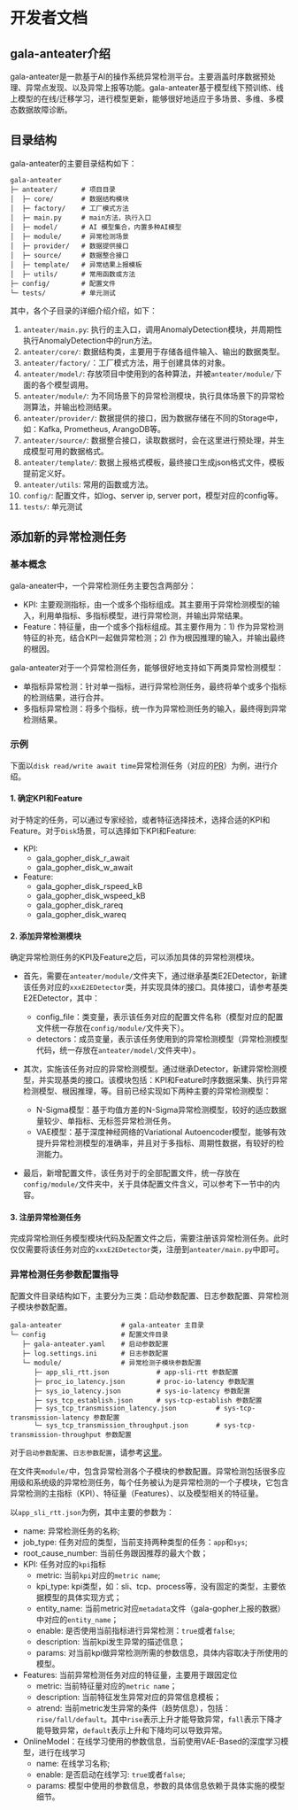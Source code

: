 # 开发者文档

## gala-anteater介绍

gala-anteater是一款基于AI的操作系统异常检测平台。主要涵盖时序数据预处理、异常点发现、以及异常上报等功能。gala-anteater基于模型线下预训练、线上模型的在线/迁移学习，进行模型更新，能够很好地适应于多场景、多维、多模态数据故障诊断。


## 目录结构
gala-anteater的主要目录结构如下：
```
gala-anteater
├─ anteater/      # 项目目录
│  ├─ core/       # 数据结构模块
│  ├─ factory/    # 工厂模式方法
│  ├─ main.py     # main方法，执行入口
│  ├─ model/      # AI 模型集合，内置多种AI模型
│  ├─ module/     # 异常检测场景
│  ├─ provider/   # 数据提供接口
│  ├─ source/     # 数据整合接口
│  ├─ template/   # 异常结果上报模板
│  ├─ utils/      # 常用函数或方法
├─ config/        # 配置文件
└─ tests/         # 单元测试
```

其中，各个子目录的详细介绍介绍，如下：

1. `anteater/main.py`: 执行的主入口，调用AnomalyDetection模块，并周期性执行AnomalyDetection中的run方法。
2. `anteater/core/`: 数据结构类，主要用于存储各组件输入、输出的数据类型。
3. `anteater/factory/`：工厂模式方法，用于创建具体的对象。
4. `anteater/model/`: 存放项目中使用到的各种算法，并被`anteater/module/`下面的各个模型调用。
5. `anteater/module/`: 为不同场景下的异常检测模块，执行具体场景下的异常检测算法，并输出检测结果。
6. `anteater/provider/`: 数据提供的接口，因为数据存储在不同的Storage中，如：Kafka, Prometheus, ArangoDB等。
7. `anteater/source/`: 数据整合接口，读取数据时，会在这里进行预处理，并生成模型可用的数据格式。
8. `anteater/template/`: 数据上报格式模板，最终接口生成json格式文件，模板提前定义好。
9. `anteater/utils`: 常用的函数或方法。
10. `config/`: 配置文件，如log、server ip, server port，模型对应的config等。
11. `tests/`: 单元测试


## 添加新的异常检测任务

### 基本概念
gala-aneater中，一个异常检测任务主要包含两部分：
* KPI: 主要观测指标，由一个或多个指标组成。其主要用于异常检测模型的输入，利用单指标、多指标模型，进行异常检测，并输出异常结果。
* Feature：特征量，由一个或多个指标组成。其主要作用为：1) 作为异常检测特征的补充，结合KPI一起做异常检测；2) 作为根因推理的输入，并输出最终的根因。

gala-anteater对于一个异常检测任务，能够很好地支持如下两类异常检测模型：
* 单指标异常检测：针对单一指标，进行异常检测任务，最终将单个或多个指标的检测结果，进行合并。
* 多指标异常检测：将多个指标，统一作为异常检测任务的输入，最终得到异常检测结果。

### 示例
下面以`disk read/write await time`异常检测任务（对应的[PR](https://gitee.com/openeuler/gala-anteater/pulls/30)）为例，进行介绍。

#### 1. 确定KPI和Feature
对于特定的任务，可以通过专家经验，或者特征选择技术，选择合适的KPI和Feature。对于`Disk`场景，可以选择如下KPI和Feature:

* KPI:
  * gala_gopher_disk_r_await
  * gala_gopher_disk_w_await
* Feature:
  * gala_gopher_disk_rspeed_kB
  * gala_gopher_disk_wspeed_kB
  * gala_gopher_disk_rareq
  * gala_gopher_disk_wareq

#### 2. 添加异常检测模块
确定异常检测任务的KPI及Feature之后，可以添加具体的异常检测模块。

* 首先，需要在`anteater/module/`文件夹下，通过继承基类E2EDetector，新建该任务对应的`xxxE2EDetector`类，并实现具体的接口。具体接口，请参考基类E2EDetector，其中：
   * config_file：类变量，表示该任务对应的配置文件名称（模型对应的配置文件统一存放在`config/module/`文件夹下）。
   * detectors：成员变量，表示该任务使用到的异常检测模型（异常检测模型代码，统一存放在`anteater/model/`文件夹中）。

* 其次，实施该任务对应的异常检测模型。通过继承Detector，新建异常检测模型，并实现基类的接口。该模块包括：KPI和Feature时序数据采集、执行异常检测模型、根因推理，等。目前已经实现如下两种主要的异常检测模型：
   * N-Sigma模型：基于均值方差的N-Sigma异常检测模型，较好的适应数据量较少、单指标、无标签异常检测任务。
   * VAE模型：基于深度神经网络的Variational Autoencoder模型，能够有效提升异常检测模型的准确率，并且对于多指标、周期性数据，有较好的检测能力。

* 最后，新增配置文件，该任务对于的全部配置文件，统一存放在`config/module/`文件夹中，关于具体配置文件含义，可以参考下一节中的内容。

#### 3. 注册异常检测任务
完成异常检测任务模型模块代码及配置文件之后，需要注册该异常检测任务。此时仅仅需要将该任务对应的`xxxE2EDetector`类，注册到`anteater/main.py`中即可。

### 异常检测任务参数配置指导

配置文件目录结构如下，主要分为三类：启动参数配置、日志参数配置、异常检测子模块参数配置。
```
gala-anteater               # gala-anteater 主目录
└─ config                   # 配置文件目录
   ├─ gala-anteater.yaml    # 启动参数配置
   ├─ log.settings.ini      # 日志参数配置
   └─ module/               # 异常检测子模块参数配置
      ├─ app_sli_rtt.json            # app-sli-rtt 参数配置
      ├─ proc_io_latency.json        # proc-io-latency 参数配置
      ├─ sys_io_latency.json         # sys-io-latency 参数配置
      ├─ sys_tcp_establish.json      # sys-tcp-establish 参数配置
      ├─ sys_tcp_transmission_latency.json          # sys-tcp-transmission-latency 参数配置
      └─ sys_tcp_transmission_throughput.json       # sys-tcp-transmission-throughput 参数配置
```

对于`启动参数配置`、`日志参数配置`，请参考[这里](https://gitee.com/openeuler/gala-anteater/blob/master/docs/conf_introduction.md)。

在文件夹`module/`中，包含异常检测各个子模块的参数配置。异常检测包括很多应用级和系统级的异常检测任务，每个任务被认为是异常检测的一个子模块，它包含异常检测的主指标（KPI）、特征量（Features）、以及模型相关的特征量。

以`app_sli_rtt.json`为例，其中主要的参数为：

- name: 异常检测任务的名称;
- job_type: 任务对应的类型，当前支持两种类型的任务：`app`和`sys`;
- root_cause_number: 当前任务跟因推荐的最大个数；
- KPI: 任务对应的`kpi`指标
  - metric: 当前`kpi`对应的`metric name`;
  - kpi_type: kpi类型，如：sli、tcp、process等，没有固定的类型，主要依据模型的具体实现方式；
  - entity_name: 当前metric对应`metadata`文件（gala-gopher上报的数据）中对应的`entity_name`；
  - enable: 是否使用当前指标进行异常检测：`true`或者`false`;
  - description: 当前kpi发生异常的描述信息；
  - params: 对当前kpi做异常检测所需的参数信息，具体内容取决于所使用的模型。
- Features: 当前异常检测任务对应的特征量，主要用于跟因定位
  - metric: 当前特征量对应的`metric name`；
  - description: 当前特征发生异常对应的异常信息模板；
  - atrend: 当前metric发生异常的条件（趋势信息），包括：`rise/fall/default`。其中`rise`表示上升才能导致异常，`fall`表示下降才能导致异常，`default`表示上升和下降均可以导致异常。
- OnlineModel：在线学习使用的参数信息，当前使用VAE-Based的深度学习模型，进行在线学习
  - name: 在线学习名称;
  - enable: 是否启动在线学习: `true`或者`false`;
  - params: 模型中使用的参数信息，参数的具体信息依赖于具体实施的模型细节。